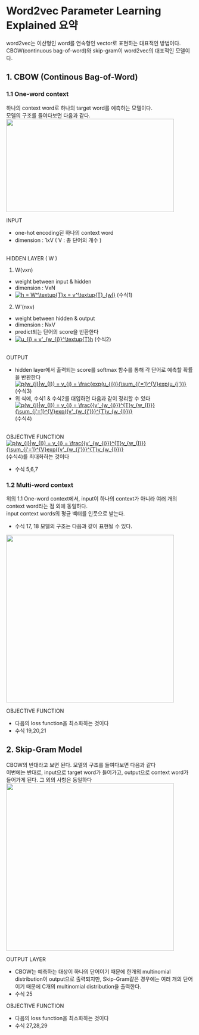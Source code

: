 # Word2vec Parameter Learning Explained 요약

word2vec는 이산형인 word를 연속형인 vector로 표현하는 대표적인 방법이다. <br />
CBOW(continuous bag-of-word)와 skip-gram이 word2vec의 대표적인 모델이다. <br />

## 1. CBOW (Continous Bag-of-Word)
### 1.1 One-word context
하나의 context word로 하나의 target word를 예측하는 모델이다.<br />
모델의 구조를 들여다보면 다음과 같다.<br />
<img src="http://images2015.cnblogs.com/blog/464052/201605/464052-20160510143230327-1799851943.png" width="450" height="250" />

INPUT 
- one-hot encoding된 하나의 context word
- dimension : 1xV ( V : 총 단어의 개수 ) <br /> <br />

HIDDEN LAYER ( W )
1) W(vxn)
- weight between input & hidden
- dimension : VxN
- <a href="https://www.codecogs.com/eqnedit.php?latex=h&space;=&space;W^\textup{T}x&space;=&space;v^\textup{T}_{wI}" target="_blank"><img src="https://latex.codecogs.com/gif.latex?h&space;=&space;W^\textup{T}x&space;=&space;v^\textup{T}_{wI}" title="h = W^\textup{T}x = v^\textup{T}_{wI}" /></a> (수식1)  

2) W'(nxv)
- weight between hidden & output
- dimension : NxV
- predict되는 단어의 score을 반환한다
- <a href="https://www.codecogs.com/eqnedit.php?latex=u_{j}&space;=&space;v'_{w_{j}}^\textup{T}h" target="_blank"><img src="https://latex.codecogs.com/gif.latex?u_{j}&space;=&space;v'_{w_{j}}^\textup{T}h" title="u_{j} = v'_{w_{j}}^\textup{T}h" /></a> (수식2)  <br /> <br />

OUTPUT
- hidden layer에서 출력되는 score를 softmax 함수를 통해 각 단어로 예측할 확률을 반환한다 <br />
<a href="https://www.codecogs.com/eqnedit.php?latex=p(w_{j}|w_{I})&space;=&space;y_{j}&space;=&space;\frac{exp(u_{j})}{\sum_{j'=1}^{V}exp(u_{j'})}" target="_blank"><img src="https://latex.codecogs.com/gif.latex?p(w_{j}|w_{I})&space;=&space;y_{j}&space;=&space;\frac{exp(u_{j})}{\sum_{j'=1}^{V}exp(u_{j'})}" title="p(w_{j}|w_{I}) = y_{j} = \frac{exp(u_{j})}{\sum_{j'=1}^{V}exp(u_{j'})}" /></a> (수식3) <br /> 
- 위 식에, 수식1 & 수식2를 대입하면 다음과 같이 정리할 수 있다 <br />
<a href="https://www.codecogs.com/eqnedit.php?latex=p(w_{j}|w_{I})&space;=&space;y_{j}&space;=&space;\frac{{v'_{w_{j}}}^{T}v_{w_{I}}}{\sum_{j'=1}^{V}exp({v'_{w_{j'}}}^{T}v_{w_{I}})}" target="_blank"><img src="https://latex.codecogs.com/gif.latex?p(w_{j}|w_{I})&space;=&space;y_{j}&space;=&space;\frac{{v'_{w_{j}}}^{T}v_{w_{I}}}{\sum_{j'=1}^{V}exp({v'_{w_{j'}}}^{T}v_{w_{I}})}" title="p(w_{j}|w_{I}) = y_{j} = \frac{{v'_{w_{j}}}^{T}v_{w_{I}}}{\sum_{j'=1}^{V}exp({v'_{w_{j'}}}^{T}v_{w_{I}})}" /></a> (수식4) <br />  <br />

OBJECTIVE FUNCTION <br />
<a href="https://www.codecogs.com/eqnedit.php?latex=p(w_{j}|w_{I})&space;=&space;y_{j}&space;=&space;\frac{{v'_{w_{j}}}^{T}v_{w_{I}}}{\sum_{j'=1}^{V}exp({v'_{w_{j'}}}^{T}v_{w_{I}})}" target="_blank"><img src="https://latex.codecogs.com/gif.latex?p(w_{j}|w_{I})&space;=&space;y_{j}&space;=&space;\frac{{v'_{w_{j}}}^{T}v_{w_{I}}}{\sum_{j'=1}^{V}exp({v'_{w_{j'}}}^{T}v_{w_{I}})}" title="p(w_{j}|w_{I}) = y_{j} = \frac{{v'_{w_{j}}}^{T}v_{w_{I}}}{\sum_{j'=1}^{V}exp({v'_{w_{j'}}}^{T}v_{w_{I}})}" /></a> (수식4)를 최대화하는 것이다 <br /> 


- 수식 5,6,7

### 1.2 Multi-word context
위의 1.1 One-word context에서, input이 하나의 context가 아니라 여러 개의 context word라는 점 외에 동일하다.<br />
input context words의 평균 벡터를 인풋으로 받는다.<br />
- 수식 17, 18
모델의 구조는 다음과 같이 표현될 수 있다.<br />
<img src="https://static.packt-cdn.com/products/9781786465825/graphics/B05525_03_05.jpg" width="450" height="450" />

OBJECTIVE FUNCTION
- 다음의 loss function을 최소화하는 것이다
- 수식 19,20,21

## 2. Skip-Gram Model
CBOW의 반대라고 보면 된다. 모델의 구조를 들여다보면 다음과 같다<br />
이번에는 반대로, input으로 target word가 들어가고, output으로 context word가 들어가게 된다. 그 외의 사항은 동일하다 <br />
<img src="http://www.claudiobellei.com/2018/01/06/backprop-word2vec/Skipgram.png" width="450" height="450" />

OUTPUT LAYER
- CBOW는 예측하는 대상이 하나의 단어이기 때문에 한개의 multinomial distribution이 output으로 출력되지만, Skip-Gram같은 경우에는 여러 개의 단어이기 때문에 C개의 multinomial distribution을 출력한다.
- 수식 25
 
OBJECTIVE FUNCTION
- 다음의 loss function을 최소화하는 것이다
- 수식 27,28,29
